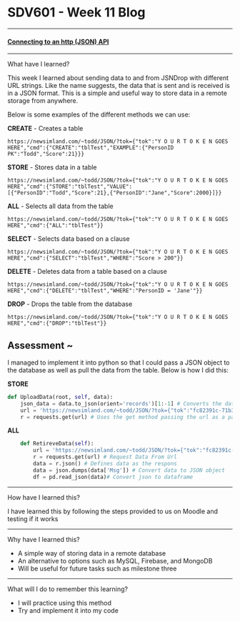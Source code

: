 # SDV601 - Week 11 Blog

------

#### <u>Connecting to an http (JSON) API</u>

------

What have I learned?

This week I learned about sending data to and from JSNDrop with different URL strings. Like the name suggests, the data that is sent and is received is in a JSON format. This is a simple and useful way to store data in a remote storage from anywhere.

Below is some examples of the different methods we can use:

**CREATE** - Creates a table

`https://newsimland.com/~todd/JSON/?tok={"tok":"Y O U R T O K E N GOES HERE","cmd":{"CREATE":"tblTest","EXAMPLE":{"PersonID PK":"Todd","Score":21}}}`

**STORE** - Stores data in a table

`https://newsimland.com/~todd/JSON/?tok={"tok":"Y O U R T O K E N GOES HERE","cmd":{"STORE":"tblTest","VALUE":[{"PersonID":"Todd","Score":21},{"PersonID":"Jane","Score":2000}]}}`

**ALL** - Selects all data from the table

`https://newsimland.com/~todd/JSON/?tok={"tok":"Y O U R T O K E N GOES HERE","cmd":{"ALL":"tblTest"}} `

**SELECT** - Selects data based on a clause

`https://newsimland.com/~todd/JSON/?tok={"tok":"Y O U R T O K E N GOES HERE","cmd":{"SELECT":"tblTest","WHERE":"Score > 200"}}`

**DELETE** - Deletes data from a table based on a clause

`https://newsimland.com/~todd/JSON/?tok={"tok":"Y O U R T O K E N GOES HERE","cmd":{"DELETE":"tblTest","WHERE":"PersonID = 'Jane'"}}`

**DROP** - Drops the table from the database

`https://newsimland.com/~todd/JSON/?tok={"tok":"Y O U R T O K E N GOES HERE","cmd":{"DROP":"tblTest"}}`

## Assessment ~ 

I managed to implement it into python so that I could pass a JSON object to the database as well as pull the data from the table. Below is how I did this:

**STORE**

```python
def UploadData(root, self, data):
	json_data = data.to_json(orient='records')[1:-1] # Converts the data to JSON
	url = 'https://newsimland.com/~todd/JSON/?tok={"tok":"fc82391c-71b3-4134-91b2-6a40f6b28a94","cmd":{"STORE":"sdv_data_daniel","VALUE":			['+ str(json_data) +']}}' # Defines the URL that we will pass with the json_data as the "VALUE"
    r = requests.get(url) # Uses the get method passing the url as a paramater
```

**ALL**

```python
    def RetireveData(self):
        url = 'https://newsimland.com/~todd/JSON/?tok={"tok":"fc82391c-71b3-4134-91b2-6a40f6b28a94","cmd":{"ALL":"sdv_data_daniel"}}'
        r = requests.get(url) # Request Data From Url
        data = r.json() # Defines data as the respons
        data = json.dumps(data['Msg']) # Convert data to JSON object
        df = pd.read_json(data)# Convert json to dataframe
```


------

How have I learned this?

I have learned this by following the steps provided to us on Moodle and testing if it works


------

Why have I learned this?

- A simple way of storing data in a remote database
- An alternative to options such as MySQL, Firebase, and MongoDB
- Will be useful for future tasks such as milestone three


------

What will I do to remember this learning?

- I will practice using this method
- Try and implement it into my code
